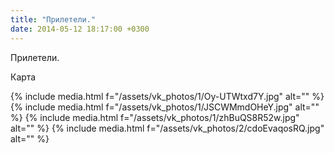 ```yaml
---
title: "Прилетели."
date: 2014-05-12 18:17:00 +0300
---
```


Прилетели.


Карта

{% include media.html f="/assets/vk_photos/1/Oy-UTWtxd7Y.jpg" alt="" %}
{% include media.html f="/assets/vk_photos/1/JSCWMmdOHeY.jpg" alt="" %}
{% include media.html f="/assets/vk_photos/1/zhBuQS8R52w.jpg" alt="" %}
{% include media.html f="/assets/vk_photos/2/cdoEvaqosRQ.jpg" alt="" %}

